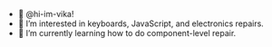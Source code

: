 - 👋 @hi-im-vika!
- 👀 I’m interested in keyboards, JavaScript, and electronics repairs.
- 🌱 I’m currently learning how to do component-level repair.

<!---
hi-im-vika/hi-im-vika is a ✨ special ✨ repository because its `README.md` (this file) appears on your GitHub profile.
You can click the Preview link to take a look at your changes.
--->
